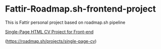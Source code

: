 # Fattir-Roadmap.sh-frontend-project
This is Fattir personal project based on roadmap.sh pipeline

[Single-Page HTML CV Project for Front-end](https://github.com/GhAvernus/Fattir-Roadmap.sh-frontend-project/blob/5c377a4e88bf253b7bacabe8bfe40f8f3e612de3/index.htm)

(https://roadmap.sh/projects/single-page-cv)
